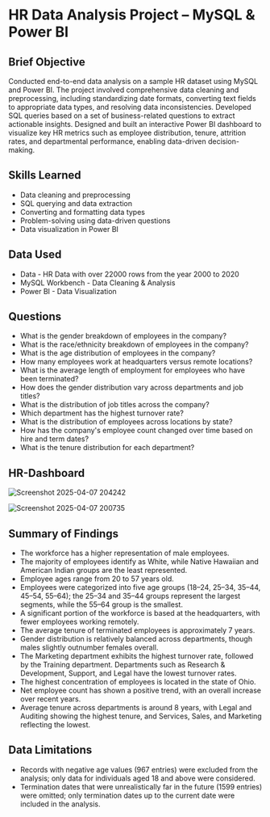 # HR Data Analysis Project – MySQL & Power BI

## Brief Objective 

Conducted end-to-end data analysis on a sample HR dataset using MySQL and Power BI. The project involved comprehensive data cleaning and preprocessing, including standardizing date formats, converting text fields to appropriate data types, and resolving data inconsistencies. Developed SQL queries based on a set of business-related questions to extract actionable insights. Designed and built an interactive Power BI dashboard to visualize key HR metrics such as employee distribution, tenure, attrition rates, and departmental performance, enabling data-driven decision-making.

## Skills Learned

- Data cleaning and preprocessing  
- SQL querying and data extraction  
- Converting and formatting data types  
- Problem-solving using data-driven questions  
- Data visualization in Power BI  

## Data Used

- Data - HR Data with over 22000 rows from the year 2000 to 2020  
- MySQL Workbench - Data Cleaning & Analysis  
- Power BI - Data Visualization  

## Questions

- What is the gender breakdown of employees in the company?  
- What is the race/ethnicity breakdown of employees in the company?  
- What is the age distribution of employees in the company?  
- How many employees work at headquarters versus remote locations?  
- What is the average length of employment for employees who have been terminated?  
- How does the gender distribution vary across departments and job titles?  
- What is the distribution of job titles across the company?  
- Which department has the highest turnover rate?  
- What is the distribution of employees across locations by state?  
- How has the company's employee count changed over time based on hire and term dates?  
- What is the tenure distribution for each department?  

## HR-Dashboard
![Screenshot 2025-04-07 204242](https://github.com/user-attachments/assets/328f9be3-2fdc-4739-a033-c698450397bd)

![Screenshot 2025-04-07 200735](https://github.com/user-attachments/assets/c9f6217d-ceb7-4bfe-8afa-2f40f8fbdb62)

## Summary of Findings

- The workforce has a higher representation of male employees.  
- The majority of employees identify as White, while Native Hawaiian and American Indian groups are the least represented.  
- Employee ages range from 20 to 57 years old.  
- Employees were categorized into five age groups (18–24, 25–34, 35–44, 45–54, 55–64); the 25–34 and 35–44 groups represent the largest segments, while the 55–64 group is the smallest.  
- A significant portion of the workforce is based at the headquarters, with fewer employees working remotely.  
- The average tenure of terminated employees is approximately 7 years.  
- Gender distribution is relatively balanced across departments, though males slightly outnumber females overall.  
- The Marketing department exhibits the highest turnover rate, followed by the Training department. Departments such as Research & Development, Support, and Legal have the lowest turnover rates.  
- The highest concentration of employees is located in the state of Ohio.  
- Net employee count has shown a positive trend, with an overall increase over recent years.  
- Average tenure across departments is around 8 years, with Legal and Auditing showing the highest tenure, and Services, Sales, and Marketing reflecting the lowest.  

## Data Limitations

- Records with negative age values (967 entries) were excluded from the analysis; only data for individuals aged 18 and above were considered.  
- Termination dates that were unrealistically far in the future (1599 entries) were omitted; only termination dates up to the current date were included in the analysis.  
